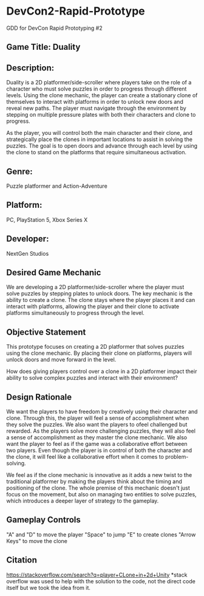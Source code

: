 # DevCon2-Rapid-Prototype
 GDD for DevCon Rapid Prototyping #2

## Game Title: Duality

## Description:
Duality is a 2D platformer/side-scroller where players take on the role of a character who must solve puzzles in order to progress through different levels. Using the clone mechanic, the player can create a stationary clone of themselves to interact with platforms in order to unlock new doors and reveal new paths. The player must navigate through the environment by stepping on multiple pressure plates with both their characters and clone to progress.

As the player, you will control both the main character and their clone, and strategically place the clones in important locations to assist in solving the puzzles. The goal is to open doors and advance through each level by using the clone to stand on the platforms that require simultaneous activation.

## Genre:
Puzzle platformer and Action-Adventure

## Platform: 
PC, PlayStation 5, Xbox Series X

## Developer:
NextGen Studios

## Desired Game Mechanic
We are developing a 2D platformer/side-scroller where the player must solve puzzles by stepping plates to unlock doors. The key mechanic is the ability to create a clone. The clone stays where the player places it and can interact with platforms, allowing the player and their clone to activate platforms simultaneously to progress through the level.

## Objective Statement
This prototype focuses on creating a 2D platformer that solves puzzles using the clone mechanic. By placing their clone on platforms, players will unlock doors and move forward in the level.

How does giving players control over a clone in a 2D platformer impact their ability to solve complex puzzles and interact with their environment?

## Design Rationale
We want the players to have freedom by creatively using their character and clone. Through this, the player will feel a sense of accomplishment when they solve the puzzles. We also want the players to ofeel challenged but rewarded. As the players solve more challenging puzzles, they will also feel a sense of accomplishment as they master the clone mechanic. We also want the player to feel as if the game was a collaborative effort between two players. Even though the player is in control of both the character and the clone, it will feel like a collaborative effort when it comes to problem-solving.

We feel as if the clone mechanic is innovative as it adds a new twist to the traditional platformer by making the players think about the timing and positioning of the clone. The whole premise of this mechanic doesn't just focus on the movement, but also on managing two entities to solve puzzles, which introduces a deeper layer of strategy to the gameplay.

## Gameplay Controls
"A" and "D" to move the player
"Space" to jump
"E" to create clones 
"Arrow Keys" to move the clone

## Citation
https://stackoverflow.com/search?q=player+CLone+in+2d+Unity
*stack overflow was used to help with the solution to the code, not the direct code itself but we took the idea from it.
